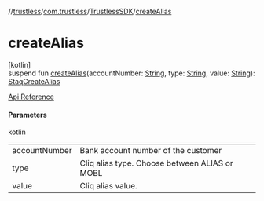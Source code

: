 //[trustless](../../../index.md)/[com.trustless](../index.md)/[TrustlessSDK](index.md)/[createAlias](create-alias.md)

# createAlias

[kotlin]\
suspend fun [createAlias](create-alias.md)(accountNumber: [String](https://kotlinlang.org/api/latest/jvm/stdlib/kotlin/-string/index.html), type: [String](https://kotlinlang.org/api/latest/jvm/stdlib/kotlin/-string/index.html), value: [String](https://kotlinlang.org/api/latest/jvm/stdlib/kotlin/-string/index.html)): [StaqCreateAlias](../../com.trustless.requests.cliq/-staq-create-alias/index.md)

[Api Reference](https://developer.staq.io/docs/apis/cliq#/Aliases/Create%20an%20cliq%20alias)

#### Parameters

kotlin

| | |
|---|---|
| accountNumber | Bank account number of the customer |
| type | Cliq alias type. Choose between ALIAS or MOBL |
| value | Cliq alias value. |
